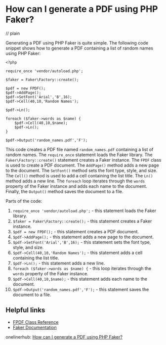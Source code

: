 # How can I generate a PDF using PHP Faker?
// plain

Generating a PDF using PHP Faker is quite simple. The following code snippet shows how to generate a PDF containing a list of random names using PHP Faker:

```
<?php

require_once 'vendor/autoload.php';

$faker = Faker\Factory::create();

$pdf = new FPDF();
$pdf->AddPage();
$pdf->SetFont('Arial','B',16);
$pdf->Cell(40,10,'Random Names');

$pdf->Ln();

foreach ($faker->words as $name) {
    $pdf->Cell(40,10,$name);
    $pdf->Ln();
}

$pdf->Output('random_names.pdf','F');
```

This code creates a PDF file named `random_names.pdf` containing a list of random names. The `require_once` statement loads the Faker library. The `Faker\Factory::create()` statement creates a Faker instance. The `FPDF` class is used to create a PDF document. The `AddPage()` method adds a new page to the document. The `SetFont()` method sets the font type, style, and size. The `Cell()` method is used to add a cell containing the list title. The `Ln()` method adds a new line. The `foreach` loop iterates through the `words` property of the Faker instance and adds each name to the document. Finally, the `Output()` method saves the document to a file.

Parts of the code:

1. `require_once 'vendor/autoload.php';` - this statement loads the Faker library.
2. `$faker = Faker\Factory::create();` - this statement creates a Faker instance.
3. `$pdf = new FPDF();` - this statement creates a PDF document.
4. `$pdf->AddPage();` - this statement adds a new page to the document.
5. `$pdf->SetFont('Arial','B',16);` - this statement sets the font type, style, and size.
6. `$pdf->Cell(40,10,'Random Names');` - this statement adds a cell containing the list title.
7. `$pdf->Ln();` - this statement adds a new line.
8. `foreach ($faker->words as $name) {` - this loop iterates through the `words` property of the Faker instance.
9. `$pdf->Cell(40,10,$name);` - this statement adds each name to the document.
10. `$pdf->Output('random_names.pdf','F');` - this statement saves the document to a file.

## Helpful links

- [FPDF Class Reference](https://www.fpdf.org/en/doc/index.php)
- [Faker Documentation](https://github.com/fzaninotto/Faker#fakerproviderwords)

onelinerhub: [How can I generate a PDF using PHP Faker?](https://onelinerhub.com/php-faker/how-can-i-generate-a-pdf-using-php-faker)